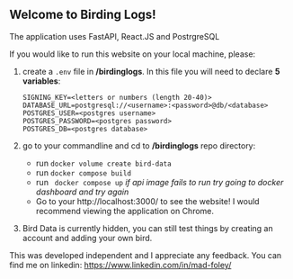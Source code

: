 ## Welcome to Birding Logs!

The application uses FastAPI, React.JS and PostrgreSQL

If you would like to run this website on your local machine, please:
 1. create a ```.env``` file in **/birdinglogs**. In this file you will need to declare **5 variables**:
    ```
    SIGNING_KEY=<letters or numbers (length 20-40)>
    DATABASE_URL=postgresql://<username>:<password>@db/<database>
    POSTGRES_USER=<postgres username>
    POSTGRES_PASSWORD=<postgres password>
    POSTGRES_DB=<postgres database>
    ```
 2. go to your commandline and cd to **/birdinglogs** repo directory:
    -   run ```docker volume create bird-data```
    -   run ```docker compose build```
    -   run ``` docker compose up``` *if api image fails to run try going to docker dashboard and try again*
    -   Go to your http://localhost:3000/ to see the website! I would recommend viewing the application on Chrome.

 3. Bird Data is currently hidden, you can still test things by creating an account and adding your own bird.


This was developed independent and I appreciate any feedback. You can find me on linkedin:
https://www.linkedin.com/in/mad-foley/
